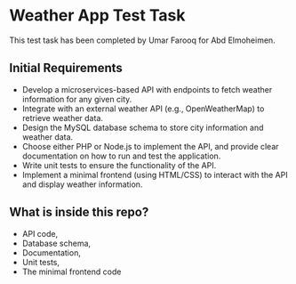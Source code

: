 # Weather App Test Task
This test task has been completed by Umar Farooq for Abd Elmoheimen.

## Initial Requirements
- Develop a microservices-based API with endpoints to fetch weather information for any given city.
- Integrate with an external weather API (e.g., OpenWeatherMap) to retrieve weather data.
- Design the MySQL database schema to store city information and weather data.
- Choose either PHP or Node.js to implement the API, and provide clear documentation on how to run and test the application.
- Write unit tests to ensure the functionality of the API.
- Implement a minimal frontend (using HTML/CSS) to interact with the API and display weather information.

## What is inside this repo?
- API code,
- Database schema,
- Documentation,
- Unit tests,
- The minimal frontend code